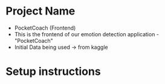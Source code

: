 # Project Name
- PocketCoach (Frontend)
- This is the frontend of our emotion detection application - "PocketCoach"
- Initial Data being used -> from kaggle

# Setup instructions

